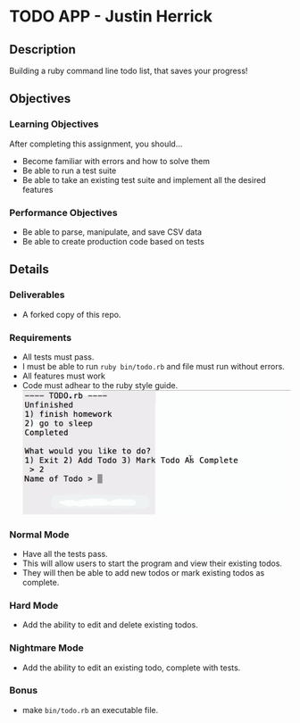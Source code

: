 # TODO APP - Justin Herrick

## Description

 Building a ruby command line todo list, that saves your progress!

## Objectives

### Learning Objectives
 After completing this assignment, you should…

  - Become familiar with errors and how to solve them
  - Be able to run a test suite
  - Be able to take an existing test suite and implement all the desired features

### Performance Objectives

  - Be able to parse, manipulate, and save CSV data
  - Be able to create production code based on tests

## Details

### Deliverables

  - A forked copy of this repo.

### Requirements

  - All tests must pass.
  - I must be able to run `ruby bin/todo.rb` and file must run without errors.
  - All features must work
  - Code must adhear to the ruby style guide.
  ![todo.gif](todo.gif)

### Normal Mode

  - Have all the tests pass.
  - This will allow users to start the program and view their existing todos.
  - They will then be able to add new todos or mark existing todos as complete.

### Hard Mode

  - Add the ability to edit and delete existing todos.

### Nightmare Mode

  - Add the ability to edit an existing todo, complete with tests.

### Bonus

  - make `bin/todo.rb` an executable file.
